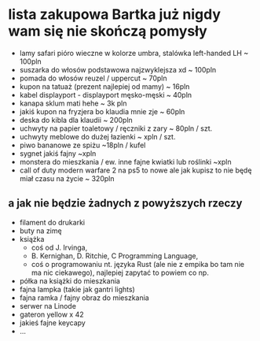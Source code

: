 # lista zakupowa Bartka już nigdy wam się nie skończą pomysły

- lamy safari pióro wieczne w kolorze umbra, stalówka left-handed LH ~ 100pln
- suszarka do włosów podstawowa najzwyklejsza xd ~ 100pln
- pomada do włosów reuzel / uppercut ~ 70pln
- kupon na tatuaż (prezent najlepiej od mamy) ~ 16pln
- kabel displayport - displayport męsko-męski ~ 40pln
- kanapa sklum mati hehe ~ 3k pln
- jakiś kupon na fryzjera bo klaudia mnie zje ~ 60pln
- deska do kibla dla klaudii ~ 200pln
- uchwyty na papier toaletowy / ręczniki z zary ~ 80pln / szt.
- uchwyty meblowe do dużej łazienki ~ xpln / szt.
- piwo bananowe ze spiżu ~18pln / kufel
- sygnet jakiś fajny ~xpln
- monstera do mieszkania / ew. inne fajne kwiatki lub roślinki ~xpln
- call of duty modern warfare 2 na ps5 to nowe ale jak kupisz to nie będę miał czasu na życie ~ 320pln

## a jak nie będzie żadnych z powyższych rzeczy

- filament do drukarki
- buty na zimę
- książka
	- coś od J. Irvinga,
	- B. Kernighan, D. Ritchie, C Programming Language,
	- coś o programowaniu nt. języka Rust (ale nie z empika bo tam nie ma nic ciekawego), najlepiej zapytać to powiem co np.
- półka na książki do mieszkania
- fajna lampka (takie jak gantri lights)
- fajna ramka / fajny obraz do mieszkania
- serwer na Linode
- gateron yellow x 42
- jakieś fajne keycapy
- ...
